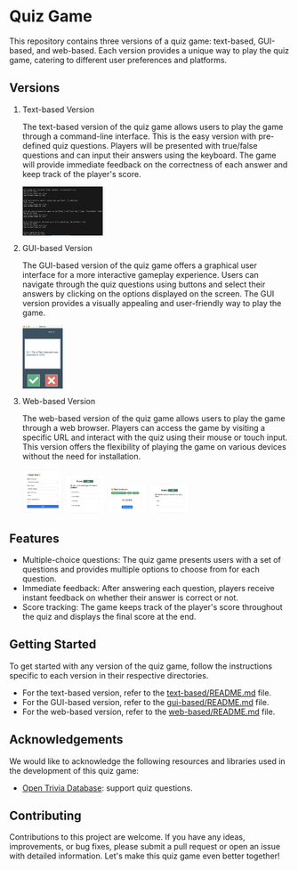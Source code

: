 # Quiz Game

This repository contains three versions of a quiz game: text-based, GUI-based, and web-based. Each version provides a unique way to play the quiz game, catering to different user preferences and platforms.

## Versions

1. Text-based Version

   The text-based version of the quiz game allows users to play the game through a command-line interface. This is the easy version with pre-defined quiz questions. Players will be presented with true/false questions and can input their answers using the keyboard. The game will provide immediate feedback on the correctness of each answer and keep track of the player's score. 
   
   <img src="text-based/images/text-based.png" alt="text quiz game" style="display:block; width:30%; height:auto">

2. GUI-based Version

   The GUI-based version of the quiz game offers a graphical user interface for a more interactive gameplay experience. Users can navigate through the quiz questions using buttons and select their answers by clicking on the options displayed on the screen. The GUI version provides a visually appealing and user-friendly way to play the game.
   
   <img src="gui-based/images/gui.png" alt="text quiz game" style="display:block; width:15%; height:auto">

3. Web-based Version

   The web-based version of the quiz game allows users to play the game through a web browser. Players can access the game by visiting a specific URL and interact with the quiz using their mouse or touch input. This version offers the flexibility of playing the game on various devices without the need for installation.
   
   <img src="web-based/images/web-based-1.png" alt="text quiz game" style="width:15%; height: auto;">
   <img src="web-based/images/web-based-2.png" alt="text quiz game" style="width:15%; height: auto;"> 
   <img src="web-based/images/web-based-3.png" alt="text quiz game" style="width:15%; height: auto;"> 
   <img src="web-based/images/web-based-4.png" alt="text quiz game" style="width:15%; height: auto;">
   

## Features

- Multiple-choice questions: The quiz game presents users with a set of questions and provides multiple options to choose from for each question.
- Immediate feedback: After answering each question, players receive instant feedback on whether their answer is correct or not.
- Score tracking: The game keeps track of the player's score throughout the quiz and displays the final score at the end.

## Getting Started

To get started with any version of the quiz game, follow the instructions specific to each version in their respective directories.

- For the text-based version, refer to the [text-based/README.md](./text-based/README.md) file.
- For the GUI-based version, refer to the [gui-based/README.md](./gui-based/README.md) file.
- For the web-based version, refer to the [web-based/README.md](./web-based/README.md) file.

## Acknowledgements

We would like to acknowledge the following resources and libraries used in the development of this quiz game:

- [Open Trivia Database](https://opentdb.com/): support quiz questions.

## Contributing

Contributions to this project are welcome. If you have any ideas, improvements, or bug fixes, please submit a pull request or open an issue with detailed information. Let's make this quiz game even better together!
